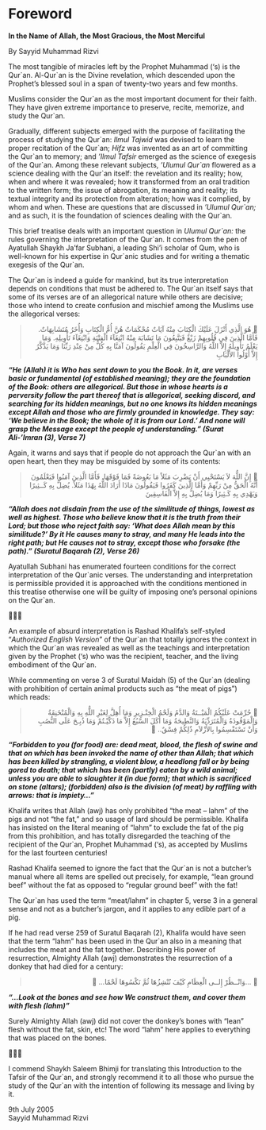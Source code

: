 Foreword
========

**In the Name of Allah, the Most Gracious, the Most Merciful**

By Sayyid Muhammad Rizvi

The most tangible of miracles left by the Prophet Muhammad (‘s) is the
Qur\`an. Al-Qur\`an is the Divine revelation, which descended upon the
Prophet’s blessed soul in a span of twenty-two years and few months.

Muslims consider the Qur\`an as the most important document for their
faith. They have given extreme importance to preserve, recite, memorize,
and study the Qur\`an.

Gradually, different subjects emerged with the purpose of facilitating
the process of studying the Qur\`an: *Ilmul Tajwid* was devised to learn
the proper recitation of the Qur\`an; *Hifz* was invented as an art of
committing the Qur\`an to memory; and *’Ilmul Tafsir* emerged as the
science of exegesis of the Qur\`an. Among these relevant subjects,
*’Ulumul Qur\`an* flowered as a science dealing with the Qur\`an itself:
the revelation and its reality; how, when and where it was revealed; how
it transformed from an oral tradition to the written form; the issue of
abrogation, its meaning and reality; its textual integrity and its
protection from alteration; how was it complied, by whom and when. These
are questions that are discussed in *’Ulumul Qur\`an;* and as such, it
is the foundation of sciences dealing with the Qur\`an.

This brief treatise deals with an important question in *Ulumul
Qur\`an:* the rules governing the interpretation of the Qur\`an. It
comes from the pen of Ayatullah Shaykh Ja’far Subhani, a leading Shi’i
scholar of Qum, who is well-known for his expertise in Qur\`anic studies
and for writing a thematic exegesis of the Qur\`an.

The Qur\`an is indeed a guide for mankind, but its true interpretation
depends on conditions that must be adhered to. The Qur\`an itself says
that some of its verses are of an allegorical nature while others are
decisive; those who intend to create confusion and mischief among the
Muslims use the allegorical verses:

<blockquote dir="rtl">
  <p>
 هُوَ الَّذِي أَنْزَلَ عَلَيْكَ الْكِتَابَ مِنْهُ آيَاتٌ مُحْكَمَاتٌ
هُنَّ أُمُّ الْكِتَابِ وَأُخَرُ مُتَشَابِهَاتٌ. فَأَمَّا الَّذِينَ فِي
قُلُوبِهِمْ زَيْغٌ فَيَتَّبِعُونَ مَا تَشَابَهَ مِنْهُ ابْتِغَآءَ
الْفِتْنَةِ وَابْتِغَآءَ تَأْوِيلِهِ. وَمَا يَعْلَمُ تَأْوِيلَهُ
إِلاَّ اللٌّهُ وَالرَّاسِخُونَ فِي الْعِلْمِ يَقُولُونَ آمَنَّا بِهِ
كُلٌّ مِنْ عِنْدِ رَبِّنَا وَمَا يَذَّكَّرُ إِلاَّ أُوْلُوا
الأَلْبَابِ
  </p>
</blockquote>

***“He (Allah) it is Who has*** ***sent down to you the Book. In it, are
verses basic or fundamental (of established meaning); they are the
foundation of the Book: others are allegorical. But those in whose
hearts is a perversity follow the part thereof that is allegorical,
seeking discord, and searching for its hidden meanings, but no one knows
its hidden meanings except Allah and those who are firmly grounded in
knowledge. They say: ‘We believe in the Book; the whole of it is from
our Lord.’ And none will grasp the Message except the people of
understanding.” (Surat Ali-’Imran (3), Verse 7)***

Again, it warns and says that if people do not approach the Qur\`an with
an open heart, then they may be misguided by some of its contents:

<blockquote dir="rtl">
  <p>
 إِنَّ اللٌّهَ لاَ يَسْتَحْيِي أَنْ يَضْرِبَ مَثَلاً مَا بَعُوضَةً
فَمَا فَوْقَهَا. فَأَمَّا الَّذِينَ آمَنُوا فَيَعْلَمُونَ أَنَّهُ
الْحَقُّ مِنْ رَبِّهِمْ وَأَمَّا الَّذِينَ كَفَرُوا فَيَقُولُونَ
مَاذَا أَرَادَ اللٌّهُ بِهٌذَا مَثَلاً. يُضِلُّ بِهِ كَــثِيرًا
وَيَهْدِي بِهِ كَـثِيرًا وَمَا يُضِلُّ بِهِ إِلاَّ الْفَاسِقِينَ
  </p>
</blockquote>

***“Allah does not disdain from the use of the similitude of things,
lowest as well as highest. Those who believe know that it is the truth
from their Lord; but those who reject faith say: ‘What does Allah mean
by this similitude?’ By it He causes many to stray, and many He leads
into the right path; but He causes not to stray, except those who
forsake (the path).” (Suratul Baqarah (2), Verse 26)***

Ayatullah Subhani has enumerated fourteen conditions for the correct
interpretation of the Qur\`anic verses. The understanding and
interpretation is permissible provided it is approached with the
conditions mentioned in this treatise otherwise one will be guilty of
imposing one’s personal opinions on the Qur\`an.



An example of absurd interpretation is Rashad Khalifa’s self-styled
“*Authorized English Version*” of the Qur\`an that totally ignores the
context in which the Qur\`an was revealed as well as the teachings and
interpretation given by the Prophet (‘s) who was the recipient, teacher,
and the living embodiment of the Qur\`an.

While commenting on verse 3 of Suratul Maidah (5) of the Qur\`an
(dealing with prohibition of certain animal products such as “the meat
of pigs”) which reads:

<blockquote dir="rtl">
  <p>
 حُرِّمَتْ عَلَيْكُمُ الْمَيْــتَةُ وَالدَّمُ وَلَحْمُ الْخِنْـزِيرِ
وَمَا أُهِلَّ لِغَيْرِ اللٌّهِ بِهِ وَالْمُنْخَنِقَةُ وَالْمَوْقُوذَةُ
وَالْمُتَرَدِّيَةُ وَالنَّطِيحَةُ وَمَا أَكَلَ السَّبُعُ إِلاَّ مَا
ذَكَّيْـتُمْ وَمَا ذُبِـحَ عَلَى النُّصُبِ وَأَنْ تَسْتَقْسِمُوا
بِالأَزْلاَمِ ذٌلِكُمْ فِسْقٌ.. 
  </p>
</blockquote>

***“Forbidden to you (for food) are: dead meat, blood, the flesh of
swine and that on which has been invoked the name of other than Allah;
that which has been killed by strangling, a violent blow, a headlong
fall or by being gored to death; that which has been (partly) eaten by a
wild animal; unless you are able to slaughter it (in due form); that
which is sacrificed on stone (altars); (forbidden) also is the division
(of meat) by raffling with arrows: that is impiety…”***

Khalifa writes that Allah (awj) has only prohibited “the meat – lahm” of
the pigs and not “the fat,” and so usage of lard should be permissible.
Khalifa has insisted on the literal meaning of “lahm” to exclude the fat
of the pig from this prohibition, and has totally disregarded the
teaching of the recipient of the Qur\`an, Prophet Muhammad (‘s), as
accepted by Muslims for the last fourteen centuries!

Rashad Khalifa seemed to ignore the fact that the Qur\`an is not a
butcher’s manual where all items are spelled out precisely, for example,
“lean ground beef” without the fat as opposed to “regular ground beef”
with the fat!

The Qur\`an has used the term “meat/lahm” in chapter 5, verse 3 in a
general sense and not as a butcher’s jargon, and it applies to any
edible part of a pig.

If he had read verse 259 of Suratul Baqarah (2), Khalifa would have seen
that the term “lahm” has been used in the Qur\`an also in a meaning that
includes the meat and the fat together. Describing His power of
resurrection, Almighty Allah (awj) demonstrates the resurrection of a
donkey that had died for a century:

<blockquote dir="rtl">
  <p>
 ...وَانْــظُرْ إِلــى الْعِظَامِ كَيْفَ نُنْشِزُهَا ثُمَّ نَكْسُوهَا
لَحْمًا... 
  </p>
</blockquote>

***“…Look at the bones and see how We construct them, and cover them
with flesh (lahm)”***

Surely Almighty Allah (awj) did not cover the donkey’s bones with “lean”
flesh without the fat, skin, etc! The word “lahm” here applies to
everything that was placed on the bones.



I commend Shaykh Saleem Bhimji for translating this Introduction to the
Tafsir of the Qur\`an, and strongly recommend it to all those who pursue
the study of the Qur\`an with the intention of following its message and
living by it.

9th July 2005  
 Sayyid Muhammad Rizvi


